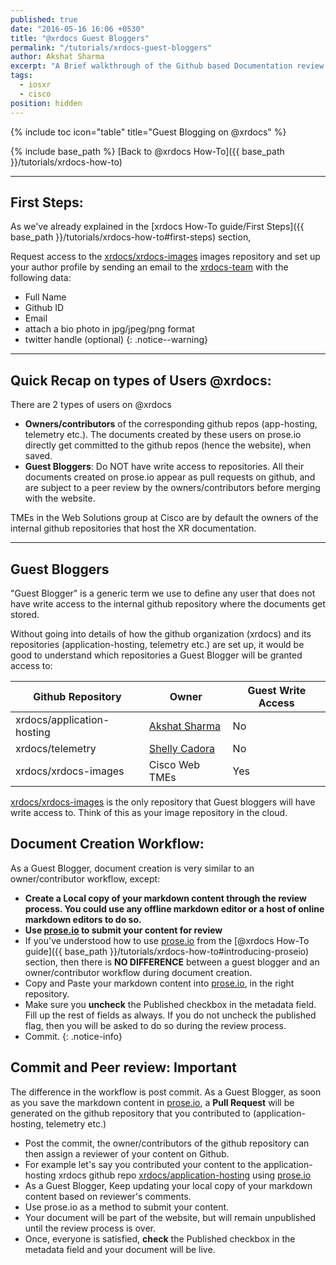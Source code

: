 ```yaml
---
published: true
date: "2016-05-16 16:06 +0530"
title: "@xrdocs Guest Bloggers"
permalink: "/tutorials/xrdocs-guest-bloggers"
author: Akshat Sharma
excerpt: "A Brief walkthrough of the Github based Documentation review process with @xrdocs"
tags: 
  - iosxr
  - cisco
position: hidden
---
```

{% include toc icon="table" title="Guest Blogging on @xrdocs" %}

{% include base_path %}
[Back to @xrdocs How-To]({{ base_path }}/tutorials/xrdocs-how-to)

---
## First Steps:

As we've already explained in the [xrdocs How-To guide/First Steps]({{ base_path }}/tutorials/xrdocs-how-to#first-steps) section, 

>
Request access to the [xrdocs/xrdocs-images](https://github.com/xrdocs/xrdocs-images/tree/gh-pages) images repository and set up your author profile by sending an email to the [xrdocs-team](mailto:xrdocs-team@cisco.com) with the following data:  
>
* Full Name
* Github ID
* Email
* attach a bio photo in jpg/jpeg/png format
* twitter handle (optional)
{: .notice--warning}


---

## Quick Recap on types of Users @xrdocs:


>
There are 2 types of users on @xrdocs
>
*   **Owners/contributors** of the corresponding github repos (app-hosting, telemetry etc.). The documents created by these users on prose.io directly get committed to the github repos (hence the website), when saved.
*   **Guest Bloggers**: Do NOT have write access to repositories. All their documents created on prose.io appear as pull requests on github, and are subject to a peer review by the owners/contributors before merging with the website.  

TMEs in the Web Solutions group at Cisco are by default the owners of the internal github repositories that host the XR documentation.

---

## Guest Bloggers

"Guest Blogger" is a generic term we use to define any user that does not have write access to the internal github repository where the documents get stored.

Without going into details of how the github organization (xrdocs) and its repositories (application-hosting, telemetry etc.) are set up, it would be good to understand which repositories a Guest Blogger will be granted access to:


|  Github Repository        | Owner                                      | Guest Write Access| 
| ------------------------- | -----------                                | ----------------- |
| xrdocs/application-hosting|[Akshat Sharma](https://github.com/akshshar)|    No             |
| xrdocs/telemetry          |[Shelly Cadora](https://github.com/scadora) |    No             |
| xrdocs/xrdocs-images      | Cisco Web TMEs                             |    Yes            |   

[xrdocs/xrdocs-images](https://github.com/xrdocs/xrdocs-images/tree/gh-pages)  is the only repository that Guest bloggers will have write access to. Think of this as your image repository in the cloud.   


## Document Creation Workflow:
>
As a Guest Blogger, document creation is very similar to an owner/contributor workflow, except:
>
* **Create a Local copy of your markdown content through the review process.  You could use any offline markdown editor or a host of online markdown editors to do so.**
* **Use [prose.io](http://prose.io) to submit your content for review**
* If you've understood how to use [prose.io](http://prose.io) from the [@xrdocs How-To guide]({{ base_path }}/tutorials/xrdocs-how-to#introducing-proseio) section, then there is **NO DIFFERENCE** between a guest blogger and an owner/contributor workflow during document creation.
* Copy and Paste your markdown content into [prose.io](http://prose.io), in the right repository.
* Make sure you **uncheck** the Published checkbox in the metadata field. Fill up the rest of fields as always. If you do not uncheck the published flag, then you will be asked to do so during the review process.
* Commit.
{: .notice-info}




## Commit and Peer review: Important

>
The difference in the workflow is post commit. As a Guest Blogger, as soon as you save the markdown content in 
[prose.io](http://prose.io), a **Pull Request** will be generated on the github repository that you contributed to (application-hosting, telemetry etc.)
>
* Post the commit, the owner/contributors of the github repository can then assign a reviewer of your content on Github. 
* For example let's say you contributed your content to the application-hosting xrdocs github repo [xrdocs/application-hosting](https://github.com/xrdocs/application-hosting/tree/gh-pages) using [prose.io](http://prose.io#xrdocs/application-hosting/tree/gh-pages)
* As a Guest Blogger, Keep updating your local copy of your markdown content based on reviewer's comments.
* Use prose.io as a method to submit your content. 
* Your document will be part of the website, but will remain unpublished until the review process is over.
* Once, everyone is satisfied, **check** the Published checkbox in the metadata field and your document will be live.























